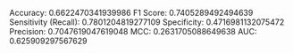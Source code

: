 Accuracy: 0.6622470341939986
F1 Score: 0.7405289492494639
Sensitivity (Recall): 0.7801204819277109
Specificity: 0.4716981132075472
Precision: 0.7047619047619048
MCC: 0.2631705088649638
AUC: 0.625909297567629